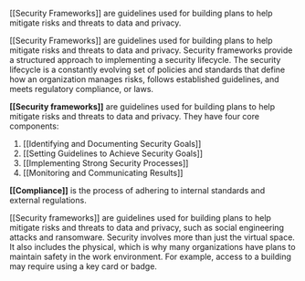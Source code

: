 [[Security Frameworks]] are guidelines used for building plans to help mitigate risks and threats to data and privacy.

[[Security Frameworks]] are guidelines used for building plans to help mitigate risks and threats to data and privacy. Security frameworks provide a structured approach to implementing a security lifecycle. The security lifecycle is a constantly evolving set of policies and standards that define how an organization manages risks, follows established guidelines, and meets regulatory compliance, or laws.

**[[Security frameworks]]** are guidelines used for building plans to help mitigate risks and threats to data and privacy. They have four core components:

1. [[Identifying and Documenting Security Goals]]
2. [[Setting Guidelines to Achieve Security Goals]] 
3. [[Implementing Strong Security Processes]]
4. [[Monitoring and Communicating Results]]

**[[Compliance]]** is the process of adhering to internal standards and external regulations.

[[Security frameworks]] are guidelines used for building plans to help mitigate risks and threats to data and privacy, such as social engineering attacks and ransomware. 
	Security involves more than just the virtual space. It also includes the physical, which is why many organizations have plans to maintain safety in the work environment. For example, access to a building may require using a key card or badge. 